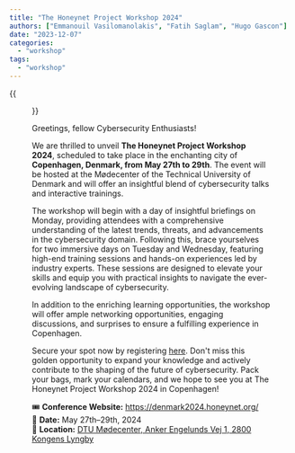 ```yaml
---
title: "The Honeynet Project Workshop 2024"
authors: ["Emmanouil Vasilomanolakis", "Fatih Saglam", "Hugo Gascon"]
date: "2023-12-07"
categories: 
  - "workshop"
tags: 
  - "workshop"
---
```



{{<figure src="/images/copenhagen.webp" alt="Copenhagen" width="96%">}}

Greetings, fellow Cybersecurity Enthusiasts!

We are thrilled to unveil **The Honeynet Project Workshop 2024**, scheduled to take place in the enchanting city of **Copenhagen, Denmark, from May 27th to 29th**. 
The event will be hosted at the Mødecenter of the Technical University of Denmark and will offer an insightful blend of cybersecurity talks and interactive trainings. 

<!--more-->

The workshop will begin with a day of insightful briefings on Monday, providing attendees with a comprehensive understanding of the latest trends, threats, and advancements in the cybersecurity domain. Following this, brace yourselves for two immersive days on Tuesday and Wednesday, featuring high-end training sessions and hands-on experiences led by industry experts. These sessions are designed to elevate your skills and equip you with practical insights to navigate the ever-evolving landscape of cybersecurity.


In addition to the enriching learning opportunities, the workshop will offer ample networking opportunities, engaging discussions, and surprises to ensure a fulfilling experience in Copenhagen.


Secure your spot now by registering [here](https://denmark2024.honeynet.org/registration/). Don't miss this golden opportunity to expand your knowledge and actively contribute to the shaping of the future of cybersecurity. Pack your bags, mark your calendars, and we hope to see you at The Honeynet Project Workshop 2024 in Copenhagen!


🎟️ **Conference Website:** <https://denmark2024.honeynet.org/>  
📅 **Date:** May 27th–29th, 2024  
📍 **Location:**
[
DTU Mødecenter,
Anker Engelunds Vej 1,
2800 Kongens Lyngby
](https://goo.gl/maps/2wQjZxoBaUWgpVCF8)

